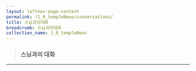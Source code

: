 ```yaml
---
layout: leftnav-page-content
permalink: /1_0_templeNews/conversations/
title: 스님과의대화
breadcrumb: 스님과의대화
collection_name: 1_0_templeNews
---
```


> ### **스님과의 대화**

---
